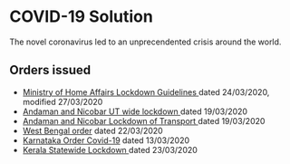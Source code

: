 # COVID-19 Solution
The novel coronavirus led to an unprecendented crisis around the world.

## Orders issued
- <a target="_blank" href="https://mha.gov.in/sites/default/files/PR_ConsolidatedGuidelinesofMHA_28032020.pdf"> Ministry of Home Affairs Lockdown Guidelines </a> dated 24/03/2020, modified 27/03/2020
- <a target="_blank" href="https://static.mygov.in/rest/s3fs-public/mygov_158513429651307401.pdf"> Andaman and Nicobar UT wide lockdown </a> dated 19/03/2020
- <a target="_blank" href="https://static.mygov.in/rest/s3fs-public/mygov_158513429651307401.pdf"> Andaman and Nicobar Lockdown of Transport </a> dated 19/03/2020
- <a target="_blank" href="https://static.mygov.in/rest/s3fs-public/mygov_158511551351307401.pdf"> West Bengal order</a> dated 22/03/2020
- <a target="_blank" href="https://static.mygov.in/rest/s3fs-public/mygov_158505684451307401.pdf"> Karnataka Order Covid-19</a> dated 13/03/2020
- <a target="_blank" href="https://static.mygov.in/rest/s3fs-public/mygov_158513429651307401.pdf"> Kerala Statewide Lockdown </a> dated 23/03/2020

